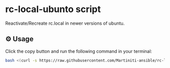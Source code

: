 # rc-local-ubunto script

Reactivate/Recreate rc.local in newer versions of ubuntu.

## ⚙️ Usage

Click the copy button and run the following command in your terminal:

```bash
bash <(curl -s https://raw.githubusercontent.com/Martiniti-ansible/rc-local-ubunto/main/rc-local-ubunto.sh)
